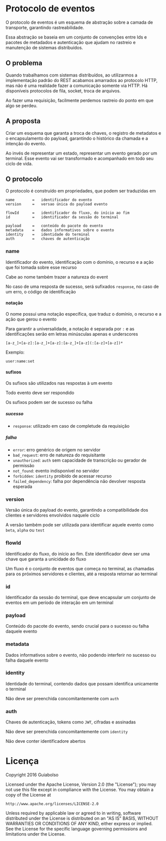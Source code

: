 # Protocolo de eventos

O protocolo de eventos é um esquema de abstração sobre a camada de transporte, garantindo rastreabilidade.

Essa abstração se baseia em um conjunto de convenções entre Ids e pacotes de metadados e autenticação que ajudam no rastreio e manutenção de sistemas distribuídos.

## O problema

Quando trabalhamos com sistemas distribuídos, ao utilizarmos a implementação padrão do REST acabamos amarrados ao protocolo HTTP, mas não é uma realidade fazer a comunicação somente via HTTP. Há disponíveis protocolos de fila, socket, troca de arquivos.

Ao fazer uma requisição, facilmente perdemos rastreio do ponto em que algo se perdeu.

## A proposta

Criar um esquema que garanta a troca de chaves, o registro de metadatos e o encapsulamento do payload, garantindo o histórico da chamada e a intenção do evento.

Ao invés de representar um estado, representar um evento gerado por um terminal. Esse evento vai ser transformado e acompanhado em todo seu ciclo de vida.

## O protocolo

O protocolo é construído em propriedades, que podem ser traduzidas em

```
name        =   identificador do evento
version     =   versao única do payload evento

flowId      =   identificador do fluxo, do início ao fim
id          =   identificador da sessão do terminal

payload     =   conteúdo do pacote do evento
metadata    =   dados informativos sobre o evento
identity    =   identidade do terminal
auth        =   chaves de autenticação
```

### name

Identificador do evento, identificação com o domínio, o recurso e a ação que foi tomada sobre esse recurso

Cabe ao nome também trazer a natureza do event

No caso de uma resposta de sucesso, será sufixados `response`, no caso de um erro, o código de identificação

#### notação

O nome possui uma notação específica, que traduz o domínio, o recurso e a ação que gerou o evento

Para garantir a universalidade, a notação é separada por `:` e as identificações serão em letras minúsculas apenas e underscores

```
[a-z_]+[a-z]:[a-z_]+[a-z]:[a-z_]+[a-z](:[a-z]+[a-z])*
```

Exemplo:

```
user:name:set
```

#### sufixos

Os sufixos são utilizados nas respostas à um evento

Todo evento deve ser respondido

Os sufixos podem ser de sucesso ou falha

##### sucesso

- `response`: utilizado em caso de completude da requisição

##### falha

- `error`: erro genérico de origem no servidor
- `bad_request`: erro de natureza do requisitante
- `unauthorized`: `auth` sem capacidade de transcrição ou gerador de permissão
- `not_found`: evento indisponível no servidor
- `forbidden`: `identity` proibido de acessar recurso
- `failed_dependency`: falha por dependência não devolver resposta esperada

### version

Versão única do payload do evento, garantindo a compatibilidade dos clientes e servidores envolvidos naquele ciclo

A versão também pode ser utilizada para identificar aquele evento como `beta`, `alpha` ou `test`

### flowId

Identificador do fluxo, do início ao fim. Este identificador deve ser uma chave que garanta a unicidade do fluxo

Um fluxo é o conjunto de eventos que começa no terminal, as chamadas para os próximos servidores e clientes, até a resposta retornar ao terminal

### id

Identificador da sessão do terminal, que deve encapsular um conjunto de eventos em um período de interação em um terminal

### payload

Conteúdo do pacote do evento, sendo crucial para o sucesso ou falha daquele evento

### metadata

Dados informativos sobre o evento, não podendo interferir no sucesso ou falha daquele evento

### identity

Identidade do terminal, contendo dados que possam identifica unicamente o terminal

Não deve ser preenchida concomitantemente com `auth`

### auth

Chaves de autenticação, tokens como `JWT`, cifradas e assinadas

Não deve ser preenchida concomitantemente com `identity`

Não deve conter identificadore abertos

# Licença

Copyright 2016 Guiabolso

Licensed under the Apache License, Version 2.0 (the "License");
you may not use this file except in compliance with the License.
You may obtain a copy of the License at

    http://www.apache.org/licenses/LICENSE-2.0

Unless required by applicable law or agreed to in writing, software
distributed under the License is distributed on an "AS IS" BASIS,
WITHOUT WARRANTIES OR CONDITIONS OF ANY KIND, either express or implied.
See the License for the specific language governing permissions and
limitations under the License.